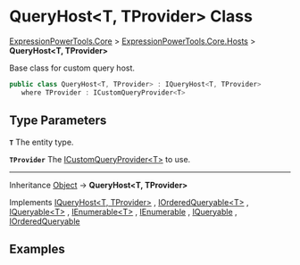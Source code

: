 ﻿# QueryHost&lt;T, TProvider> Class

[ExpressionPowerTools.Core](ExpressionPowerTools.Core.a.md) > [ExpressionPowerTools.Core.Hosts](ExpressionPowerTools.Core.Hosts.n.md) > **QueryHost&lt;T, TProvider>**

Base class for custom query host.

```csharp
public class QueryHost<T, TProvider> : IQueryHost<T, TProvider>
   where TProvider : ICustomQueryProvider<T>
```

## Type Parameters

**`T`**
The entity type.

**`TProvider`**
The [ICustomQueryProvider&lt;T>](ExpressionPowerTools.Core.Signatures.ICustomQueryProvider`1.i.md) to use.

---

Inheritance [Object](https://docs.microsoft.com/dotnet/api/system.object) → **QueryHost&lt;T, TProvider>**

Implements  [IQueryHost&lt;T, TProvider>](ExpressionPowerTools.Core.Signatures.IQueryHost`2.i.md) ,  [IOrderedQueryable&lt;T>](https://docs.microsoft.com/dotnet/api/system.linq.iorderedqueryable-1) ,  [IQueryable&lt;T>](https://docs.microsoft.com/dotnet/api/system.linq.iqueryable-1) ,  [IEnumerable&lt;T>](https://docs.microsoft.com/dotnet/api/system.collections.generic.ienumerable-1) ,  [IEnumerable](https://docs.microsoft.com/dotnet/api/system.collections.ienumerable) ,  [IQueryable](https://docs.microsoft.com/dotnet/api/system.linq.iqueryable) ,  [IOrderedQueryable](https://docs.microsoft.com/dotnet/api/system.linq.iorderedqueryable) 

## Examples

